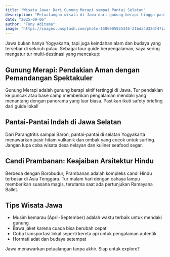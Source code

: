 ```yaml
---
title: "Wisata Jawa: Dari Gunung Merapi sampai Pantai Selatan"
description: "Petualangan wisata di Jawa dari gunung berapi hingga pantai indah dengan tour guide berpengalaman"
date: "2025-09-06"
author: "Tony Aditama"
image: "https://images.unsplash.com/photo-1506905925346-21bda4d32df4?ixlib=rb-4.0.3&auto=format&fit=crop&w=800&q=80"
---
```


Jawa bukan hanya Yogyakarta, tapi juga keindahan alam dan budaya yang tersebar di seluruh pulau. Sebagai tour guide berpengalaman, saya sering mengatur tur multi-destinasi yang mencakup:

## Gunung Merapi: Pendakian Aman dengan Pemandangan Spektakuler

Gunung Merapi adalah gunung berapi aktif tertinggi di Jawa. Tur pendakian ke puncak atau base camp memberikan pengalaman mendaki yang menantang dengan panorama yang luar biasa. Pastikan ikuti safety briefing dari guide lokal!

## Pantai-Pantai Indah di Jawa Selatan

Dari Parangtritis sampai Baron, pantai-pantai di selatan Yogyakarta menawarkan pasir hitam vulkanik dan ombak yang cocok untuk surfing. Jangan lupa coba wisata desa nelayan dan kuliner seafood segar.

## Candi Prambanan: Keajaiban Arsitektur Hindu

Berbeda dengan Borobudur, Prambanan adalah kompleks candi Hindu terbesar di Asia Tenggara. Tur malam hari dengan cahaya lampu memberikan suasana magis, terutama saat ada pertunjukan Ramayana Ballet.

## Tips Wisata Jawa

- Musim kemarau (April-September) adalah waktu terbaik untuk mendaki gunung
- Bawa jaket karena cuaca bisa berubah cepat
- Coba transportasi lokal seperti kereta api untuk pengalaman autentik
- Hormati adat dan budaya setempat

Jawa menawarkan petualangan tanpa akhir. Siap untuk explore?

